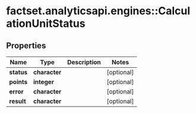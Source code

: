 # factset.analyticsapi.engines::CalculationUnitStatus

## Properties
Name | Type | Description | Notes
------------ | ------------- | ------------- | -------------
**status** | **character** |  | [optional] 
**points** | **integer** |  | [optional] 
**error** | **character** |  | [optional] 
**result** | **character** |  | [optional] 


